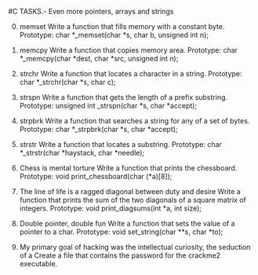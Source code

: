 #C TASKS.- Even more pointers, arrays and strings

0. memset
Write a function that fills memory with a constant byte.
Prototype: char *_memset(char *s, char b, unsigned int n);

1. memcpy
Write a function that copies memory area.
Prototype: char *_memcpy(char *dest, char *src, unsigned int n);

2. strchr
Write a function that locates a character in a string.
Prototype: char *_strchr(char *s, char c);

3. strspn
Write a function that gets the length of a prefix substring.
Prototype: unsigned int _strspn(char *s, char *accept);

4. strpbrk
Write a function that searches a string for any of a set of bytes.
Prototype: char *_strpbrk(char *s, char *accept);

5. strstr
Write a function that locates a substring.
Prototype: char *_strstr(char *haystack, char *needle);

6. Chess is mental torture
Write a function that prints the chessboard.
Prototype: void print_chessboard(char (*a)[8]);

7. The line of life is a ragged diagonal between duty and desire
Write a function that prints the sum of the two diagonals of a square matrix of integers.
Prototype: void print_diagsums(int *a, int size);

8. Double pointer, double fun
Write a function that sets the value of a pointer to a char.
Prototype: void set_string(char **s, char *to);

9. My primary goal of hacking was the intellectual curiosity, the seduction of a
Create a file that contains the password for the crackme2 executable.
